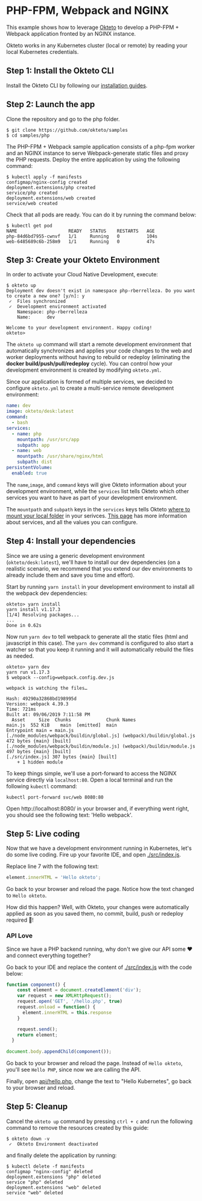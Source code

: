 # PHP-FPM, Webpack and NGINX

This example shows how to leverage [Okteto](https://github.com/okteto/okteto) to develop a PHP-FPM + Webpack application fronted by an NGINX instance.

Okteto works in any Kubernetes cluster (local or remote) by reading your local Kubernetes credentials.

## Step 1: Install the Okteto CLI

Install the Okteto CLI by following our [installation guides](https://github.com/okteto/okteto/blob/master/docs/installation.md).


## Step 2: Launch the app

Clone the repository and go to the php folder.

```console
$ git clone https://github.com/okteto/samples
$ cd samples/php
```

The PHP-FPM + Webpack sample application consists of a php-fpm worker and an NGINX instance to serve Webpack-generate static files and proxy the PHP requests. 
Deploy the entire application by using the following command:

```console
$ kubectl apply -f manifests
configmap/nginx-config created
deployment.extensions/php created
service/php created
deployment.extensions/web created
service/web created
```

Check that all pods are ready. You can do it by running the command below:
```
$ kubectl get pod                                                                                      
NAME                   READY   STATUS    RESTARTS   AGE
php-84d6bd7955-cwnvf   1/1     Running   0          104s
web-6485689c6b-258m9   1/1     Running   0          47s
```

## Step 3: Create your Okteto Environment

In order to activate your Cloud Native Development, execute:

```console
$ okteto up
Deployment dev doesn't exist in namespace php-rberrelleza. Do you want to create a new one? [y/n]: y
 ✓  Files synchronized
 ✓  Development environment activated
    Namespace: php-rberrelleza
    Name:      dev

Welcome to your development environment. Happy coding!
okteto>
```

The `okteto up` command will start a remote development environment that automatically synchronizes and applies your code changes to the web and worker deployments without having to rebuild or redeploy (eliminating the **docker build/push/pull/redeploy** cycle). You can control how your development environment is created by modifying `okteto.yml`.

Since our application is formed of multiple services, we decided to configure `okteto.yml` to create a multi-service remote development environment:

```yaml
name: dev
image: okteto/desk:latest
command:
  - bash
services:
  - name: php
    mountpath: /usr/src/app
    subpath: app
  - name: web
    mountpath: /usr/share/nginx/html
    subpath: dist
persistentVolume:
  enabled: true
```

The `name`,`image`, and `command` keys will give Okteto information about your development environment, while the `services` list tells Okteto which other services you want to have as part of your development environment.

The `mountpath` and `subpath` keys in the `services` keys tells Okteto [where to mount your local folder](https://okteto.com/docs/reference/manifest/index.html#mountpath-string-optional) in your serivces.  [This page](https://okteto.com/docs/reference/manifest/index.html#services-object-optional) has more information about services, and all the values you can configure.

## Step 4: Install your dependencies

Since we are using a generic development environment (`okteto/desk:latest`), we'll have to install our dev dependencies (on a realistic scenario, we recommend that you extend our dev environments to already include them and save you time and effort).

Start by running `yarn install` in your development environment to install all the webpack dev dependencies:

```console
okteto> yarn install
yarn install v1.17.3
[1/4] Resolving packages...
...
Done in 0.62s
```

Now run `yarn dev` to tell webpack to generate all the static files (html and javascript in this case). The `yarn dev` command is configured to also start a watcher so that you keep it running and it will automatically rebuild the files as needed. 

```console
okteto> yarn dev
yarn run v1.17.3
$ webpack --config=webpack.config.dev.js

webpack is watching the files…

Hash: 49290a32868bd198995d
Version: webpack 4.39.3
Time: 721ms
Built at: 09/06/2019 7:11:58 PM
  Asset     Size  Chunks             Chunk Names
main.js  552 KiB    main  [emitted]  main
Entrypoint main = main.js
[./node_modules/webpack/buildin/global.js] (webpack)/buildin/global.js 472 bytes {main} [built]
[./node_modules/webpack/buildin/module.js] (webpack)/buildin/module.js 497 bytes {main} [built]
[./src/index.js] 307 bytes {main} [built]
    + 1 hidden module
```

To keep things simple, we'll use a port-forward to access the NGINX service directly via `localhost:80`. Open a local terminal and run the following `kubectl` command:

```console
kubectl port-forward svc/web 8080:80
```

Open http://localhost:8080/ in your browser and, if everything went right, you should see the following text: 'Hello webpack'.

## Step 5: Live coding

Now that we have a development environment running in Kubernetes, let's do some live coding. Fire up your favorite IDE, and open [./src/index.js](src/index.js). 

Replace line 7 with the following text:
```javascript
element.innerHTML = 'Hello okteto';
```
Go back to your browser and reload the page. Notice how the text changed to `Hello okteto`.

How did this happen? Well, with Okteto, your changes were automatically applied as soon as you saved them, no commit, build, push or redeploy required 💪!  

### API Love

Since we have a PHP backend running, why don't we give our API some ❤️ and connect everything together?

Go back to your IDE and replace the content of [./src/index.js](src/index.js) with the code below:

```javascript
function component() {  
    const element = document.createElement('div');
    var request = new XMLHttpRequest();
    request.open('GET', '/hello.php', true)
    request.onload = function() {
      element.innerHTML = this.response
    }

    request.send();
    return element;
  }
  
document.body.appendChild(component());
```

Go back to your browser and reload the page. Instead of `Hello okteto`, you'll see `Hello PHP`, since now we are calling the API.

Finally, open [api/hello.php](api/hello.php), change the text to "Hello Kubernetes", go back to your browser and reload. 

## Step 5: Cleanup

Cancel the `okteto up` command by pressing `ctrl + c` and run the following command to remove the resources created by this guide: 

```console
$ okteto down -v
 ✓  Okteto Environment deactivated

```
 and finally delete the application by running:

```console
$ kubectl delete -f manifests
configmap "nginx-config" deleted
deployment.extensions "php" deleted
service "php" deleted
deployment.extensions "web" deleted
service "web" deleted
```
